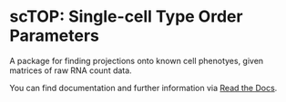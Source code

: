 # scTOP: Single-cell Type Order Parameters

A package for finding projections onto known cell phenotyes, given matrices of raw RNA count data. 

You can find documentation and further information via [Read the Docs](https://sctop.readthedocs.io/).
